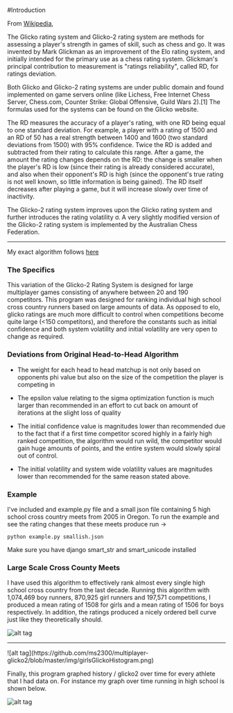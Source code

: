 #Introduction

From [Wikipedia](https://en.wikipedia.org/wiki/Glicko_rating_system),

The Glicko rating system and Glicko-2 rating system are methods for assessing a player's strength in games of skill, such as chess and go. It was invented by Mark Glickman as an improvement of the Elo rating system, and initially intended for the primary use as a chess rating system. Glickman's principal contribution to measurement is "ratings reliability", called RD, for ratings deviation.

Both Glicko and Glicko-2 rating systems are under public domain and found implemented on game servers online (like Lichess, Free Internet Chess Server, Chess.com, Counter Strike: Global Offensive, Guild Wars 2).[1] The formulas used for the systems can be found on the Glicko website.

The RD measures the accuracy of a player's rating, with one RD being equal to one standard deviation. For example, a player with a rating of 1500 and an RD of 50 has a real strength between 1400 and 1600 (two standard deviations from 1500) with 95% confidence. Twice the RD is added and subtracted from their rating to calculate this range. After a game, the amount the rating changes depends on the RD: the change is smaller when the player's RD is low (since their rating is already considered accurate), and also when their opponent's RD is high (since the opponent's true rating is not well known, so little information is being gained). The RD itself decreases after playing a game, but it will increase slowly over time of inactivity.

The Glicko-2 rating system improves upon the Glicko rating system and further introduces the rating volatility σ. A very slightly modified version of the Glicko-2 rating system is implemented by the Australian Chess Federation.

<hr>

My exact algorithm follows [here](http://www.glicko.net/glicko/glicko2.pdf)


### The Specifics

This variation of the Glicko-2 Rating System is designed for large multiplayer games consisting of anywhere between 20 and 190 competitors. This program was designed for ranking individual high school cross country runners based on large amounts of data. As opposed to elo, glicko ratings are much more difficult to control when competitions become quite large (<150 competitors), and therefore the constants such as initial confidence and both system volatility and initial volatility are very open to change as required.


### Deviations from Original Head-to-Head Algorithm

- The weight for each head to head matchup is not only based on opponents phi value but also on the size of the competition the player is competing in

- The epsilon value relating to the sigma optimization function is much larger than recommended in an effort to cut back on amount of iterations at the slight loss of quality

- The initial confidence value is magnitudes lower than recommended due to the fact that if a first time competitor scored highly in a fairly high ranked competition, the algorithm would run wild, the competitor would gain huge amounts of points, and the entire system would slowly spiral out of control.

- The initial volatility and system wide volatility values are magnitudes lower than recommended for the same reason stated above.


### Example

I've included and example.py file and a small json file containing 5 high school cross country meets from 2005 in Oregon. To run the example and see the rating changes that these meets produce run ->
```
python example.py smallish.json
```
Make sure you have django smart_str and smart_unicode installed


### Large Scale Cross County Meets

I have used this algorithm to effectively rank almost every single high school cross country from the last decade. Running this algorithm with 1,074,469 boy runners, 870,925 girl runners and 197,571 competitions, I produced a mean rating of 1508 for girls and a mean rating of 1506 for boys respectively. In addition, the ratings produced a nicely ordered bell curve just like they theoretically should.

![alt tag](https://github.com/ms2300/multiplayer-glicko2/blob/master/img/boysGlickoHistogram.png)
<hr>
![alt tag](https://github.com/ms2300/multiplayer-glicko2/blob/master/img/girlsGlickoHistogram.png)


Finally, this program graphed history / glicko2 over time for every athlete that I had data on. For instance my graph over time running in high school is shown below.

![alt tag](https://github.com/ms2300/multiplayer-glicko2/blob/master/img/mattSewallGlicko.png)
